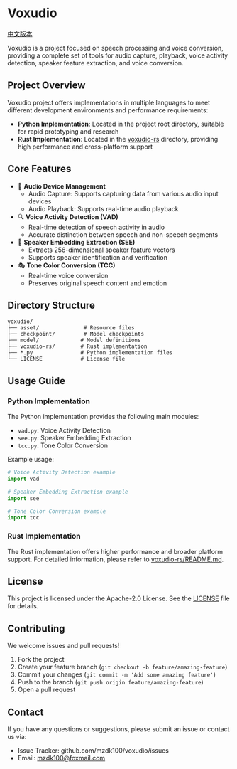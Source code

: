 # Voxudio

[中文版本](README.md)

Voxudio is a project focused on speech processing and voice conversion, providing a complete set of tools for audio capture, playback, voice activity detection, speaker feature extraction, and voice conversion.

## Project Overview

Voxudio project offers implementations in multiple languages to meet different development environments and performance requirements:

- **Python Implementation**: Located in the project root directory, suitable for rapid prototyping and research
- **Rust Implementation**: Located in the [voxudio-rs](voxudio-rs) directory, providing high performance and cross-platform support

## Core Features

- 🎤 **Audio Device Management**
    - Audio Capture: Supports capturing data from various audio input devices
    - Audio Playback: Supports real-time audio playback
- 🔍 **Voice Activity Detection (VAD)**
    - Real-time detection of speech activity in audio
    - Accurate distinction between speech and non-speech segments
- 👤 **Speaker Embedding Extraction (SEE)**
    - Extracts 256-dimensional speaker feature vectors
    - Supports speaker identification and verification
- 🎭 **Tone Color Conversion (TCC)**
    - Real-time voice conversion
    - Preserves original speech content and emotion

## Directory Structure

```
voxudio/
├── asset/              # Resource files
├── checkpoint/         # Model checkpoints
├── model/             # Model definitions
├── voxudio-rs/        # Rust implementation
├── *.py               # Python implementation files
└── LICENSE            # License file
```

## Usage Guide

### Python Implementation

The Python implementation provides the following main modules:

- `vad.py`: Voice Activity Detection
- `see.py`: Speaker Embedding Extraction
- `tcc.py`: Tone Color Conversion

Example usage:

```python
# Voice Activity Detection example
import vad

# Speaker Embedding Extraction example
import see

# Tone Color Conversion example
import tcc
```

### Rust Implementation

The Rust implementation offers higher performance and broader platform support. For detailed information, please refer to [voxudio-rs/README.md](voxudio-rs/README.md).

## License

This project is licensed under the Apache-2.0 License. See the [LICENSE](LICENSE) file for details.

## Contributing

We welcome issues and pull requests!

1. Fork the project
2. Create your feature branch (`git checkout -b feature/amazing-feature`)
3. Commit your changes (`git commit -m 'Add some amazing feature'`)
4. Push to the branch (`git push origin feature/amazing-feature`)
5. Open a pull request

## Contact

If you have any questions or suggestions, please submit an issue or contact us via:

- Issue Tracker: github.com/mzdk100/voxudio/issues
- Email: mzdk100@foxmail.com
